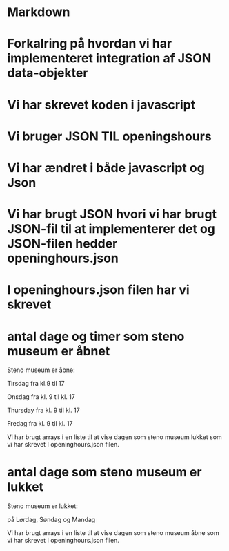 # Markdown

# Forkalring på hvordan vi har implementeret integration af JSON data-objekter

# Vi har skrevet koden i javascript
# Vi bruger JSON TIL openingshours
# Vi har ændret i både javascript og Json

# Vi har brugt JSON hvori vi har brugt JSON-fil til at implementerer det og JSON-filen hedder openinghours.json

#  I openinghours.json filen har vi skrevet

# antal dage og timer som steno museum er åbnet

Steno museum er åbne:

Tirsdag fra kl.9 til 17

Onsdag fra kl. 9 til kl. 17

Thursday fra kl. 9 til kl. 17

Fredag fra kl. 9 til kl. 17

Vi har brugt arrays i en liste  til at vise dagen som steno museum lukket som vi har skrevet  I openinghours.json filen.

# antal dage som steno museum er lukket

Steno museum er lukket:

på Lørdag, Søndag og Mandag


Vi har brugt arrays i en liste  til at vise dagen som steno museum åbne som vi har skrevet  I openinghours.json filen.




